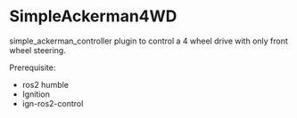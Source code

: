 # SimpleAckerman4WD
simple_ackerman_controller plugin to control a 4 wheel drive with only front wheel steering.

Prerequisite:
 - ros2 humble
 - Ignition
 - ign-ros2-control


